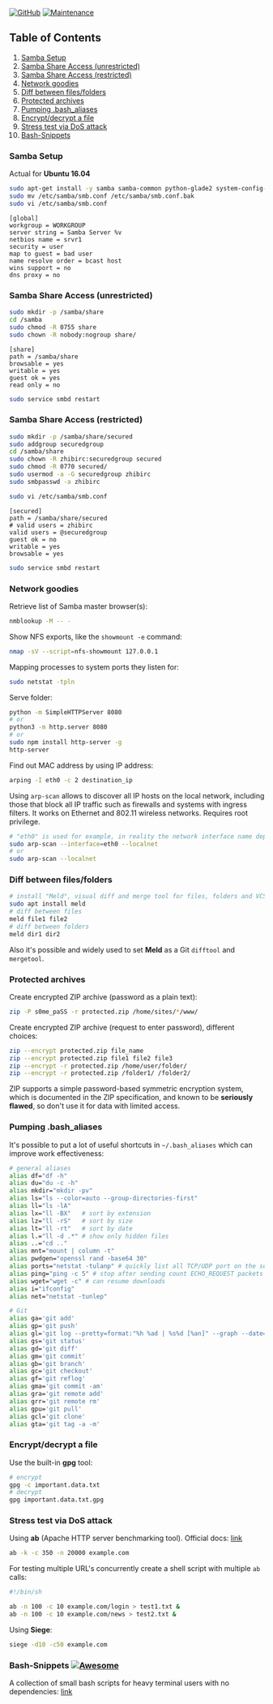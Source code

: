 [![GitHub](https://img.shields.io/github/license/mashape/apistatus.svg?style=flat-square)](license.md)
[![Maintenance](https://img.shields.io/maintenance/yes/2018.svg?style=flat-square)]()

## Table of Contents

1. [Samba Setup](#samba-setup)
1. [Samba Share Access (unrestricted)](#samba-share-access-(unrestricted))
1. [Samba Share Access (restricted)](#samba-share-access-(restricted))
1. [Network goodies](#network-goodies)
1. [Diff between files/folders](#diff-between-files/folders)
1. [Protected archives](#protected-archives)
1. [Pumping .bash_aliases](#pumping-.bash_aliases)
1. [Encrypt/decrypt a file](#encrypt/decrypt-a-file)
1. [Stress test via DoS attack](#stress-test-via-dos-attack)
1. [Bash-Snippets](#bash-snippets)


### Samba Setup

Actual for **Ubuntu 16.04**

```bash
sudo apt-get install -y samba samba-common python-glade2 system-config-samba
sudo mv /etc/samba/smb.conf /etc/samba/smb.conf.bak
sudo vi /etc/samba/smb.conf
```

```
[global]
workgroup = WORKGROUP
server string = Samba Server %v
netbios name = srvr1
security = user
map to guest = bad user
name resolve order = bcast host
wins support = no
dns proxy = no
```


### Samba Share Access (unrestricted)

```bash
sudo mkdir -p /samba/share
cd /samba
sudo chmod -R 0755 share
sudo chown -R nobody:nogroup share/
```

```
[share]
path = /samba/share
browsable = yes
writable = yes
guest ok = yes
read only = no
```

```bash
sudo service smbd restart
```


### Samba Share Access (restricted)

```bash
sudo mkdir -p /samba/share/secured
sudo addgroup securedgroup
cd /samba/share
sudo chown -R zhibirc:securedgroup secured
sudo chmod -R 0770 secured/
sudo usermod -a -G securedgroup zhibirc
sudo smbpasswd -a zhibirc
```

```bash
sudo vi /etc/samba/smb.conf
```

```
[secured]
path = /samba/share/secured
# valid users = zhibirc
valid users = @securedgroup
guest ok = no
writable = yes
browsable = yes
```

```bash
sudo service smbd restart
```


### Network goodies

Retrieve list of Samba master browser(s):

```bash
nmblookup -M -- -
```

Show NFS exports, like the ```showmount -e``` command:

```bash
nmap -sV --script=nfs-showmount 127.0.0.1
```

Mapping processes to system ports they listen for:

```bash
sudo netstat -tpln
```

Serve folder:

```bash
python -m SimpleHTTPServer 8080
# or
python3 -m http.server 8080
# or
sudo npm install http-server -g
http-server
```

Find out MAC address by using IP address:

```bash
arping -I eth0 -c 2 destination_ip
```

Using `arp-scan` allows to discover all IP hosts on the local network, including those that block all IP traffic such as firewalls and systems with ingress filters.
It works on Ethernet and 802.11 wireless networks. Requires root privilege.

```bash
# "eth0" is used for example, in reality the network interface name depends on the OS, the network type (Ethernet, Wireless Etc), on the interface card type etc.
sudo arp-scan --interface=eth0 --localnet
# or
sudo arp-scan --localnet
```


### Diff between files/folders

```bash
# install "Meld", visual diff and merge tool for files, folders and VCS
sudo apt install meld
# diff between files
meld file1 file2
# diff between folders
meld dir1 dir2
```

Also it's possible and widely used to set **Meld** as a Git `difftool` and `mergetool`.


### Protected archives

Create encrypted ZIP archive (password as a plain text):

```bash
zip -P s0me_paSS -r protected.zip /home/sites/*/www/
```

Create encrypted ZIP archive (request to enter password), different choices:

```bash
zip --encrypt protected.zip file_name
zip --encrypt protected.zip file1 file2 file3
zip --encrypt -r protected.zip /home/user/folder/
zip --encrypt -r protected.zip /folder1/ /folder2/
```

ZIP supports a simple password-based symmetric encryption system, which is documented in the ZIP specification, and known to be **seriously flawed**, 
so don't use it for data with limited access.


### Pumping .bash_aliases

It's possible to put a lot of useful shortcuts in `~/.bash_aliases` which can improve work effectiveness:

```bash
# general aliases
alias df="df -h"
alias du="du -c -h"
alias mkdir="mkdir -pv"
alias ls="ls --color=auto --group-directories-first"
alias ll="ls -lA"
alias lx="ll -BX"   # sort by extension
alias lz="ll -rS"   # sort by size
alias lt="ll -rt"   # sort by date
alias l.="ll -d .*" # show only hidden files
alias ..="cd .."
alias mnt="mount | column -t"
alias pwdgen="openssl rand -base64 30"
alias ports="netstat -tulanp" # quickly list all TCP/UDP port on the server
alias ping="ping -c 5" # stop after sending count ECHO_REQUEST packets
alias wget="wget -c" # can resume downloads
alias i="ifconfig"
alias net="netstat -tunlep"

# Git
alias ga='git add'
alias gp='git push'
alias gl='git log --pretty=format:"%h %ad | %s%d [%an]" --graph --date=short'
alias gs='git status'
alias gd='git diff'
alias gm='git commit'
alias gb='git branch'
alias gc='git checkout'
alias gf='git reflog'
alias gma='git commit -am'
alias gra='git remote add'
alias grr='git remote rm'
alias gpu='git pull'
alias gcl='git clone'
alias gta='git tag -a -m'
```


### Encrypt/decrypt a file

Use the built-in **gpg** tool:

```bash
# encrypt
gpg -c important.data.txt
# decrypt
gpg important.data.txt.gpg
```


### Stress test via DoS attack

Using **ab** (Apache HTTP server benchmarking tool).
Official docs: [link](https://httpd.apache.org/docs/2.4/programs/ab.html)

```bash
ab -k -c 350 -n 20000 example.com
```

For testing multiple URL's concurrently create a shell script with multiple `ab` calls:

```bash
#!/bin/sh

ab -n 100 -c 10 example.com/login > test1.txt &
ab -n 100 -c 10 example.com/news > test2.txt &
```

Using **Siege**:

```bash
siege -d10 -c50 example.com
```


### Bash-Snippets [![Awesome](https://cdn.rawgit.com/sindresorhus/awesome/d7305f38d29fed78fa85652e3a63e154dd8e8829/media/badge.svg)]()

A collection of small bash scripts for heavy terminal users with no dependencies: [link](https://github.com/alexanderepstein/Bash-Snippets)